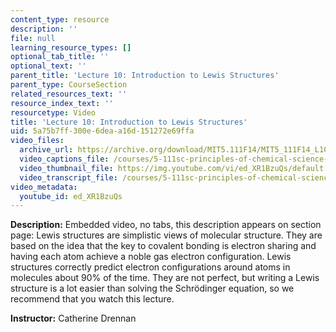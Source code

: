 ```yaml
---
content_type: resource
description: ''
file: null
learning_resource_types: []
optional_tab_title: ''
optional_text: ''
parent_title: 'Lecture 10: Introduction to Lewis Structures'
parent_type: CourseSection
related_resources_text: ''
resource_index_text: ''
resourcetype: Video
title: 'Lecture 10: Introduction to Lewis Structures'
uid: 5a75b7ff-300e-6dea-a16d-151272e69ffa
video_files:
  archive_url: https://archive.org/download/MIT5.111F14/MIT5_111F14_L10_300k.mp4
  video_captions_file: /courses/5-111sc-principles-of-chemical-science-fall-2014/81cfae9a8e805d78a3c31cbc63055b5a_ed_XR1BzuQs.vtt
  video_thumbnail_file: https://img.youtube.com/vi/ed_XR1BzuQs/default.jpg
  video_transcript_file: /courses/5-111sc-principles-of-chemical-science-fall-2014/936820da3b611fb4ec1dc702a54ce64d_ed_XR1BzuQs.pdf
video_metadata:
  youtube_id: ed_XR1BzuQs
---
```


**Description:** Embedded video, no tabs, this description appears on section page: Lewis structures are simplistic views of molecular structure. They are based on the idea that the key to covalent bonding is electron sharing and having each atom achieve a noble gas electron configuration. Lewis structures correctly predict electron configurations around atoms in molecules about 90% of the time. They are not perfect, but writing a Lewis structure is a lot easier than solving the Schrödinger equation, so we recommend that you watch this lecture.

**Instructor:** Catherine Drennan